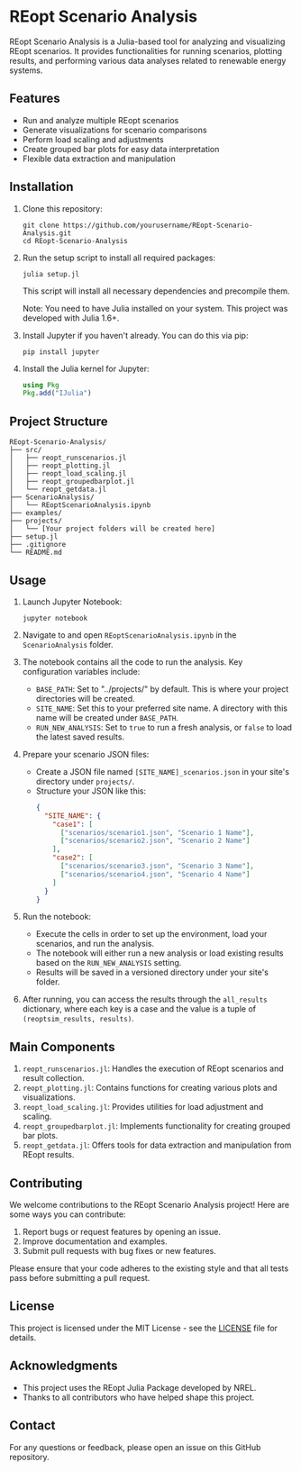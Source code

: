 # REopt Scenario Analysis

REopt Scenario Analysis is a Julia-based tool for analyzing and visualizing REopt scenarios. It provides functionalities for running scenarios, plotting results, and performing various data analyses related to renewable energy systems.

## Features

- Run and analyze multiple REopt scenarios
- Generate visualizations for scenario comparisons
- Perform load scaling and adjustments
- Create grouped bar plots for easy data interpretation
- Flexible data extraction and manipulation

## Installation

1. Clone this repository:
   ```
   git clone https://github.com/yourusername/REopt-Scenario-Analysis.git
   cd REopt-Scenario-Analysis
   ```

2. Run the setup script to install all required packages:
   ```
   julia setup.jl
   ```

   This script will install all necessary dependencies and precompile them.

   Note: You need to have Julia installed on your system. This project was developed with Julia 1.6+.

3. Install Jupyter if you haven't already. You can do this via pip:
   ```
   pip install jupyter
   ```

4. Install the Julia kernel for Jupyter:
   ```julia
   using Pkg
   Pkg.add("IJulia")
   ```

## Project Structure

```
REopt-Scenario-Analysis/
├── src/
│   ├── reopt_runscenarios.jl
│   ├── reopt_plotting.jl
│   ├── reopt_load_scaling.jl
│   ├── reopt_groupedbarplot.jl
│   └── reopt_getdata.jl
├── ScenarioAnalysis/
│   └── REoptScenarioAnalysis.ipynb
├── examples/
├── projects/
│   └── [Your project folders will be created here]
├── setup.jl
├── .gitignore
└── README.md
```

## Usage

1. Launch Jupyter Notebook:
   ```
   jupyter notebook
   ```

2. Navigate to and open `REoptScenarioAnalysis.ipynb` in the `ScenarioAnalysis` folder.

3. The notebook contains all the code to run the analysis. Key configuration variables include:

   - `BASE_PATH`: Set to "../projects/" by default. This is where your project directories will be created.
   - `SITE_NAME`: Set this to your preferred site name. A directory with this name will be created under `BASE_PATH`.
   - `RUN_NEW_ANALYSIS`: Set to `true` to run a fresh analysis, or `false` to load the latest saved results.

4. Prepare your scenario JSON files:
   - Create a JSON file named `[SITE_NAME]_scenarios.json` in your site's directory under `projects/`.
   - Structure your JSON like this:
     ```json
     {
       "SITE_NAME": {
         "case1": [
           ["scenarios/scenario1.json", "Scenario 1 Name"],
           ["scenarios/scenario2.json", "Scenario 2 Name"]
         ],
         "case2": [
           ["scenarios/scenario3.json", "Scenario 3 Name"],
           ["scenarios/scenario4.json", "Scenario 4 Name"]
         ]
       }
     }
     ```

5. Run the notebook:
   - Execute the cells in order to set up the environment, load your scenarios, and run the analysis.
   - The notebook will either run a new analysis or load existing results based on the `RUN_NEW_ANALYSIS` setting.
   - Results will be saved in a versioned directory under your site's folder.

6. After running, you can access the results through the `all_results` dictionary, where each key is a case and the value is a tuple of `(reoptsim_results, results)`.


## Main Components

1. `reopt_runscenarios.jl`: Handles the execution of REopt scenarios and result collection.
2. `reopt_plotting.jl`: Contains functions for creating various plots and visualizations.
3. `reopt_load_scaling.jl`: Provides utilities for load adjustment and scaling.
4. `reopt_groupedbarplot.jl`: Implements functionality for creating grouped bar plots.
5. `reopt_getdata.jl`: Offers tools for data extraction and manipulation from REopt results.

## Contributing

We welcome contributions to the REopt Scenario Analysis project! Here are some ways you can contribute:

1. Report bugs or request features by opening an issue.
2. Improve documentation and examples.
3. Submit pull requests with bug fixes or new features.

Please ensure that your code adheres to the existing style and that all tests pass before submitting a pull request.


## License

This project is licensed under the MIT License - see the [LICENSE](LICENSE) file for details.

## Acknowledgments

- This project uses the REopt Julia Package developed by NREL.
- Thanks to all contributors who have helped shape this project.

## Contact

For any questions or feedback, please open an issue on this GitHub repository.
